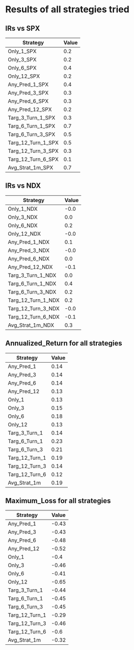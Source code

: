 # Results of all strategies tried


## IRs vs SPX

| Strategy             | Value  |
|----------------------|--------|
| Only_1_SPX           | 0.2    |
| Only_3_SPX           | 0.2    |
| Only_6_SPX           | 0.4    |
| Only_12_SPX          | 0.2    |
| Any_Pred_1_SPX       | 0.4    |
| Any_Pred_3_SPX       | 0.3    |
| Any_Pred_6_SPX       | 0.3    |
| Any_Pred_12_SPX      | 0.2    |
| Targ_3_Turn_1_SPX    | 0.3    |
| Targ_6_Turn_1_SPX    | 0.7    |
| Targ_6_Turn_3_SPX    | 0.5    |
| Targ_12_Turn_1_SPX   | 0.5    |
| Targ_12_Turn_3_SPX   | 0.3    |
| Targ_12_Turn_6_SPX   | 0.1    |
| Avg_Strat_1m_SPX     | 0.7    |

## IRs vs NDX

| Strategy             | Value  |
|----------------------|--------|
| Only_1_NDX           | -0.0   |
| Only_3_NDX           | 0.0    |
| Only_6_NDX           | 0.2    |
| Only_12_NDX          | -0.0   |
| Any_Pred_1_NDX       | 0.1    |
| Any_Pred_3_NDX       | -0.0   |
| Any_Pred_6_NDX       | 0.0    |
| Any_Pred_12_NDX      | -0.1   |
| Targ_3_Turn_1_NDX    | 0.0    |
| Targ_6_Turn_1_NDX    | 0.4    |
| Targ_6_Turn_3_NDX    | 0.2    |
| Targ_12_Turn_1_NDX   | 0.2    |
| Targ_12_Turn_3_NDX   | -0.0   |
| Targ_12_Turn_6_NDX   | -0.1   |
| Avg_Strat_1m_NDX     | 0.3    |

## Annualized_Return for all strategies

| Strategy             | Value  |
|----------------------|--------|
| Any_Pred_1           | 0.14   |
| Any_Pred_3           | 0.14   |
| Any_Pred_6           | 0.14   |
| Any_Pred_12          | 0.13   |
| Only_1               | 0.13   |
| Only_3               | 0.15   |
| Only_6               | 0.18   |
| Only_12              | 0.13   |
| Targ_3_Turn_1        | 0.14   |
| Targ_6_Turn_1        | 0.23   |
| Targ_6_Turn_3        | 0.21   |
| Targ_12_Turn_1       | 0.19   |
| Targ_12_Turn_3       | 0.14   |
| Targ_12_Turn_6       | 0.12   |
| Avg_Strat_1m         | 0.19   |

## Maximum_Loss for all strategies

| Strategy             | Value  |
|----------------------|--------|
| Any_Pred_1           | -0.43  |
| Any_Pred_3           | -0.43  |
| Any_Pred_6           | -0.48  |
| Any_Pred_12          | -0.52  |
| Only_1               | -0.4   |
| Only_3               | -0.46  |
| Only_6               | -0.41  |
| Only_12              | -0.65  |
| Targ_3_Turn_1        | -0.44  |
| Targ_6_Turn_1        | -0.45  |
| Targ_6_Turn_3        | -0.45  |
| Targ_12_Turn_1       | -0.29  |
| Targ_12_Turn_3       | -0.46  |
| Targ_12_Turn_6       | -0.6   |
| Avg_Strat_1m         | -0.32  |
